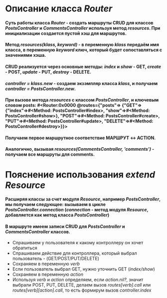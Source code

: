 # Описание класса *Router*

#### Суть работы класса *Router* - создать маршруты CRUD для классов *PostsController* и *CommentsController* используя метод *resources*. При инициализации создается пустой хэш для маршрутов.
#### Метод *resources(klass, keyword)* - в переменную *klass* передаём имя класса, в переменную *keyword*  ключ, который будет сопоставляться с значениями хэша.
#### CRUD реализуется через основные методы: *index* и *show* - GET, *create* - POST, *update* - PUT, *destroy* - DELETE.
#### *controller = klass.new* - создаем экзэмпляр класса *klass*, и получаем *controller = PostsController.new*.
#### При вызове метода *resources* с классом *PostsController*, и ключевым словом posts: #<Router:0x0000 @routes={"posts"=> {"GET"=>{"index"=>#<Method: PostsController#index>, "show"=>#<Method: PostsController#show>}, "POST"=>#<Method: PostsController#create>, "PUT"=>#<Method: PostsController#update>, "DELETE"=>#<Method: PostsController#destroy>}}>
#### Получаем первое маршрутное соответствие МАРШРУТ <-> ACTION.
#### Аналогично, вызывая *resources(CommentsController, 'comments')* - получаем все маршруты для comments.
# Пояснение использования *extend Resource*

#### Расширяя классы за счет модуля *Resource*, например *PostsController*, мы получаем следующее: вызываем в цикле *PostsController.connection* (*connection* - метод модуля *Resource*, добавляется как метод класса *PostsController*)
#### В маршруте имеем записи CRUD для *PostsController* и *CommentsController* классов. 
- Спрашиваем у пользователя к какому контроллеру он хочет обратиться 
- Спрашиваем действие для контроллера, который выбрал пользователь - (GET/POST/PUT/DELETE) 
- Сохраняем в переменную *verb*
- Если пользователь выбрал GET, нужно уточнить GET (*index/show*) 
- Сохраняем в переменную *action*
- Используя *verb* и *action* определяем, если *action.nil?*, значит выбрали POST, PUT, DELETE, делаем вызов *routes[verb].call* или *routes[verb][action].call*, то есть формирум вызов *controller.index*